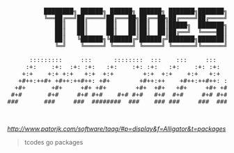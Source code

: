 <pre>

          ████████╗ ██████╗ ██████╗ ██████╗ ███████╗███████╗     ██████╗  ██████╗
          ╚══██╔══╝██╔════╝██╔═══██╗██╔══██╗██╔════╝██╔════╝    ██╔════╝ ██╔═══██╗
             ██║   ██║     ██║   ██║██║  ██║█████╗  ███████╗    ██║  ███╗██║   ██║
             ██║   ██║     ██║   ██║██║  ██║██╔══╝  ╚════██║    ██║   ██║██║   ██║
             ██║   ╚██████╗╚██████╔╝██████╔╝███████╗███████║    ╚██████╔╝╚██████╔╝
             ╚═╝    ╚═════╝ ╚═════╝ ╚═════╝ ╚══════╝╚══════╝     ╚═════╝  ╚═════╝

      :::::::::     :::      ::::::::  :::    :::     :::      ::::::::  :::::::::: ::::::::
     :+:    :+:  :+: :+:   :+:    :+: :+:   :+:    :+: :+:   :+:    :+: :+:       :+:    :+:
    +:+    +:+ +:+   +:+  +:+        +:+  +:+    +:+   +:+  +:+        +:+       +:+
   +#++:++#+ +#++:++#++: +#+        +#++:++    +#++:++#++: :#:        +#++:++#  +#++:++#++
  +#+       +#+     +#+ +#+        +#+  +#+   +#+     +#+ +#+   +#+# +#+              +#+
 #+#       #+#     #+# #+#    #+# #+#   #+#  #+#     #+# #+#    #+# #+#       #+#    #+#
###       ###     ###  ########  ###    ### ###     ###  ########  ########## ########


</pre>

<i>http://www.patorjk.com/software/taag/#p=display&f=Alligator&t=packages</i>

> tcodes go packages
